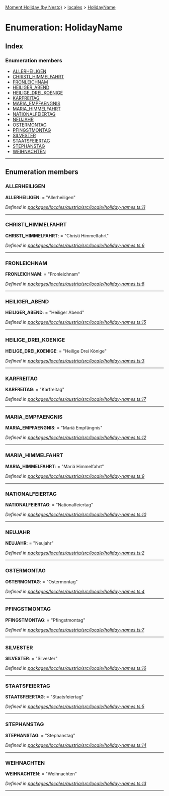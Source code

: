 [Moment Holiday (by Nesto)](../README.md) > [locales](../modules/locales.md) > [HolidayName](../enums/locales.holidayname.md)

# Enumeration: HolidayName

## Index

### Enumeration members

* [ALLERHEILIGEN](locales.holidayname.md#allerheiligen)
* [CHRISTI_HIMMELFAHRT](locales.holidayname.md#christi_himmelfahrt)
* [FRONLEICHNAM](locales.holidayname.md#fronleichnam)
* [HEILIGER_ABEND](locales.holidayname.md#heiliger_abend)
* [HEILIGE_DREI_KOENIGE](locales.holidayname.md#heilige_drei_koenige)
* [KARFREITAG](locales.holidayname.md#karfreitag)
* [MARIA_EMPFAENGNIS](locales.holidayname.md#maria_empfaengnis)
* [MARIA_HIMMELFAHRT](locales.holidayname.md#maria_himmelfahrt)
* [NATIONALFEIERTAG](locales.holidayname.md#nationalfeiertag)
* [NEUJAHR](locales.holidayname.md#neujahr)
* [OSTERMONTAG](locales.holidayname.md#ostermontag)
* [PFINGSTMONTAG](locales.holidayname.md#pfingstmontag)
* [SILVESTER](locales.holidayname.md#silvester)
* [STAATSFEIERTAG](locales.holidayname.md#staatsfeiertag)
* [STEPHANSTAG](locales.holidayname.md#stephanstag)
* [WEIHNACHTEN](locales.holidayname.md#weihnachten)

---

## Enumeration members

<a id="allerheiligen"></a>

###  ALLERHEILIGEN

**ALLERHEILIGEN**:  = "Allerheiligen"

*Defined in [packages/locales/austria/src/locale/holiday-names.ts:11](https://github.com/nesto-software/moment-holiday/blob/72ce1a6/packages/locales/austria/src/locale/holiday-names.ts#L11)*

___
<a id="christi_himmelfahrt"></a>

###  CHRISTI_HIMMELFAHRT

**CHRISTI_HIMMELFAHRT**:  = "Christi Himmelfahrt"

*Defined in [packages/locales/austria/src/locale/holiday-names.ts:6](https://github.com/nesto-software/moment-holiday/blob/72ce1a6/packages/locales/austria/src/locale/holiday-names.ts#L6)*

___
<a id="fronleichnam"></a>

###  FRONLEICHNAM

**FRONLEICHNAM**:  = "Fronleichnam"

*Defined in [packages/locales/austria/src/locale/holiday-names.ts:8](https://github.com/nesto-software/moment-holiday/blob/72ce1a6/packages/locales/austria/src/locale/holiday-names.ts#L8)*

___
<a id="heiliger_abend"></a>

###  HEILIGER_ABEND

**HEILIGER_ABEND**:  = "Heiliger Abend"

*Defined in [packages/locales/austria/src/locale/holiday-names.ts:15](https://github.com/nesto-software/moment-holiday/blob/72ce1a6/packages/locales/austria/src/locale/holiday-names.ts#L15)*

___
<a id="heilige_drei_koenige"></a>

###  HEILIGE_DREI_KOENIGE

**HEILIGE_DREI_KOENIGE**:  = "Heilige Drei Könige"

*Defined in [packages/locales/austria/src/locale/holiday-names.ts:3](https://github.com/nesto-software/moment-holiday/blob/72ce1a6/packages/locales/austria/src/locale/holiday-names.ts#L3)*

___
<a id="karfreitag"></a>

###  KARFREITAG

**KARFREITAG**:  = "Karfreitag"

*Defined in [packages/locales/austria/src/locale/holiday-names.ts:17](https://github.com/nesto-software/moment-holiday/blob/72ce1a6/packages/locales/austria/src/locale/holiday-names.ts#L17)*

___
<a id="maria_empfaengnis"></a>

###  MARIA_EMPFAENGNIS

**MARIA_EMPFAENGNIS**:  = "Mariä Empfängnis"

*Defined in [packages/locales/austria/src/locale/holiday-names.ts:12](https://github.com/nesto-software/moment-holiday/blob/72ce1a6/packages/locales/austria/src/locale/holiday-names.ts#L12)*

___
<a id="maria_himmelfahrt"></a>

###  MARIA_HIMMELFAHRT

**MARIA_HIMMELFAHRT**:  = "Mariä Himmelfahrt"

*Defined in [packages/locales/austria/src/locale/holiday-names.ts:9](https://github.com/nesto-software/moment-holiday/blob/72ce1a6/packages/locales/austria/src/locale/holiday-names.ts#L9)*

___
<a id="nationalfeiertag"></a>

###  NATIONALFEIERTAG

**NATIONALFEIERTAG**:  = "Nationalfeiertag"

*Defined in [packages/locales/austria/src/locale/holiday-names.ts:10](https://github.com/nesto-software/moment-holiday/blob/72ce1a6/packages/locales/austria/src/locale/holiday-names.ts#L10)*

___
<a id="neujahr"></a>

###  NEUJAHR

**NEUJAHR**:  = "Neujahr"

*Defined in [packages/locales/austria/src/locale/holiday-names.ts:2](https://github.com/nesto-software/moment-holiday/blob/72ce1a6/packages/locales/austria/src/locale/holiday-names.ts#L2)*

___
<a id="ostermontag"></a>

###  OSTERMONTAG

**OSTERMONTAG**:  = "Ostermontag"

*Defined in [packages/locales/austria/src/locale/holiday-names.ts:4](https://github.com/nesto-software/moment-holiday/blob/72ce1a6/packages/locales/austria/src/locale/holiday-names.ts#L4)*

___
<a id="pfingstmontag"></a>

###  PFINGSTMONTAG

**PFINGSTMONTAG**:  = "Pfingstmontag"

*Defined in [packages/locales/austria/src/locale/holiday-names.ts:7](https://github.com/nesto-software/moment-holiday/blob/72ce1a6/packages/locales/austria/src/locale/holiday-names.ts#L7)*

___
<a id="silvester"></a>

###  SILVESTER

**SILVESTER**:  = "Silvester"

*Defined in [packages/locales/austria/src/locale/holiday-names.ts:16](https://github.com/nesto-software/moment-holiday/blob/72ce1a6/packages/locales/austria/src/locale/holiday-names.ts#L16)*

___
<a id="staatsfeiertag"></a>

###  STAATSFEIERTAG

**STAATSFEIERTAG**:  = "Staatsfeiertag"

*Defined in [packages/locales/austria/src/locale/holiday-names.ts:5](https://github.com/nesto-software/moment-holiday/blob/72ce1a6/packages/locales/austria/src/locale/holiday-names.ts#L5)*

___
<a id="stephanstag"></a>

###  STEPHANSTAG

**STEPHANSTAG**:  = "Stephanstag"

*Defined in [packages/locales/austria/src/locale/holiday-names.ts:14](https://github.com/nesto-software/moment-holiday/blob/72ce1a6/packages/locales/austria/src/locale/holiday-names.ts#L14)*

___
<a id="weihnachten"></a>

###  WEIHNACHTEN

**WEIHNACHTEN**:  = "Weihnachten"

*Defined in [packages/locales/austria/src/locale/holiday-names.ts:13](https://github.com/nesto-software/moment-holiday/blob/72ce1a6/packages/locales/austria/src/locale/holiday-names.ts#L13)*

___

